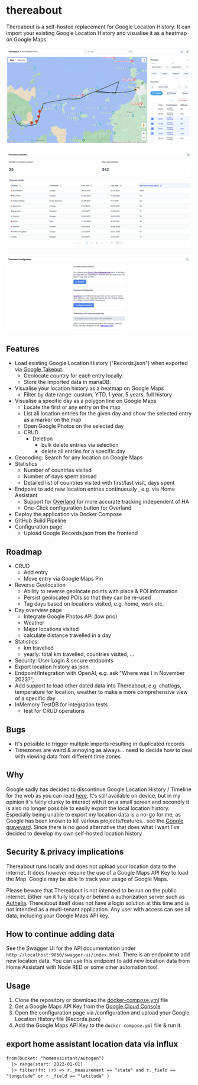 # thereabout
Thereabout is a self-hosted replacement for Google Location History. It can import your existing Google Location History and visualise it as a heatmap on Google Maps.

![Thereabout Main UI](/documentation/img/v6_main.png)

![Thereabout Statistics](/documentation/img/v6_statistics.png)

![Thereabout Configuration](/documentation/img/v6_config.png)

## Features
+ Load existing Google Location History ("Records.json") when exported via [Google Takeout](https://takeout.google.com).
  + Geolocate country for each entry locally.
  + Store the imported data in mariaDB.
+ Visualise your location history as a heatmap on Google Maps
  + Filter by date range: custom, YTD, 1 year, 5 years, full history
+ Visualise a specific day as a polygon line on Google Maps
  + Locate the first or any entry on the map
  + List all location entries for the given day and show the selected entry as a marker on the map
  + Open Google Photos on the selected day
  + CRUD
    + Deletion
      + bulk delete entries via selection
      + delete all entries for a specific day
+ Geocoding: Search for any location on Google Maps
+ Statistics
  + Number of countries visited
  + Number of days spent abroad
  + Detailed list of countries visited with first/last visit, days spent
+ Endpoint to add new location entries continuously , e.g. via Home Assistant
  + Support for [Overland](https://github.com/aaronpk/Overland-iOS) for more accurate tracking independent of HA
  + One-Click configuration button for Overland
+ Deploy the application via Docker Compose
+ GitHub Build Pipeline
+ Configuration page
  + Upload Google Records.json from the frontend

## Roadmap
+ CRUD
  + Add entry
  + Move entry via Google Maps Pin
+ Reverse Geolocation
  + Ability to reverse geolocate points with place & POI information
  + Persist geolocated POIs so that they can be re-used
  + Tag days based on locations visited, e.g. home, work etc.
+ Day overview page
  + Integrate Google Photos API (low prio)
  + Weather
  + Major locations visited
  + calculate distance travelled in a day
+ Statistics:
  + km travelled
  + yearly: total km travelled, countries visited, ...
+ Security: User Login & secure endpoints
+ Export location history as json
+ Endpoint/Integration with OpenAI, e.g. ask "Where was I in November 2023?",
+ Add support to load other dated data into Thereabout, e.g. chatlogs, temperature for location, weather to make a more comprehensive view of a specific day
+ InMemory TestDB for integration tests
  + test for CRUD operations

## Bugs
+ It's possible to trigger multiple imports resulting in duplicated records
+ Timezones are weird & annoying as always... need to decide how to deal with viewing data from different time zones

## Why
Google sadly has decided to discontinue Google Location History / Timeline for the web as you can read [here](https://support.google.com/maps/answer/14169818?visit_id=638499772171143198-2056154066&p=maps_odlh&rd=1). It's still available on device, but in my opinion it's fairly clunky to interact with it on a small screen and secondly it is also no longer possible to easily export the local location history. Especially being unable to export my location data is a no-go for me, as Google has been known to kill various projects/features.. see the [Google graveyard](https://killedbygoogle.com/). Since there is no good alternative that does what I want I've decided to develop my own self-hosted location history.

## Security & privacy implications
Thereabout runs locally and does not upload your location data to the internet. It does however require the use of
a Google Maps API Key to load the Map. Google may be able to track your usage of Google Maps.

Please beware that Thereabout is not intended to be run on the public internet. Either run it fully locally or behind a 
authorization server such as [Authelia](https://www.authelia.com/). Thereabout itself does not have a login solution at this
time and is not intended as a multi-tenant application. Any user with access can see all data, including your Google Maps API key.

## How to continue adding data
See the Swagger UI for the API documentation under `http://localhost:9050/swagger-ui/index.html`. There is an endpoint to
add new location data. You can use this endpoint to add new location data from Home Assistant with Node RED or some other automation tool.

## Usage
1. Clone the repository or download the [docker-compose.yml](https://github.com/aerobless/thereabout/blob/main/docker-compose.yaml) file
2. Get a Google Maps API Key from the [Google Cloud Console](https://console.cloud.google.com/apis/library/maps-backend.googleapis.com)
3. Open the configuration page via /configuration and upload your Google Location History file (Records.json)
4. Add the Google Maps API Key to the `docker-compose.yml` file & run it.

## export home assistant location data via influx

```influxdb
from(bucket: "homeassistant/autogen")
  |> range(start: 2022-01-01)
  |> filter(fn: (r) => r._measurement == "state" and r._field == "longitude" or r._field == "latitude" )
```
